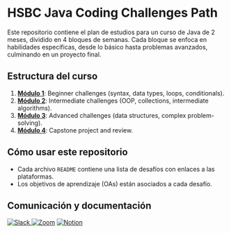 # HSBC Java Coding Challenges Path

Este repositorio contiene el plan de estudios para un curso de Java de 2 meses, dividido en 4 bloques de semanas. Cada bloque se enfoca en habilidades específicas, desde lo básico hasta problemas avanzados, culminando en un proyecto final.

## Estructura del curso
1. **[Módulo 1](Modulo_1_Beginner.md)**: Beginner challenges (syntax, data types, loops, conditionals).
2. **[Módulo 2](Modulo_2_Intermediate.md)**: Intermediate challenges (OOP, collections, intermediate algorithms).
3. **[Módulo 3](Modulo_3_Advanced.md)**: Advanced challenges (data structures, complex problem-solving).
4. **[Módulo 4](Modulo_4_AdvancedPrep.md)**: Capstone project and review.

## Cómo usar este repositorio
- Cada archivo `README` contiene una lista de desafíos con enlaces a las plataformas.
- Los objetivos de aprendizaje (OAs) están asociados a cada desafío.

## Comunicación y documentación

[![Slack](https://img.shields.io/badge/Slack-4A154B?style=for-the-badge&logo=slack)
](https://join.slack.com/t/bootcamphsbcl-dop4322/shared_invite/zt-2zkravbxs-t2rATmkE1tPs_cgnwyVEww) [![Zoom](https://img.shields.io/badge/Zoom-2D8CFF?style=for-the-badge&logo=zoom)](https://laboratoria-la.zoom.us/j/82325427139) [![Notion](https://img.shields.io/badge/Notion-000000?style=for-the-badge&logo=notion)](https://flannel-door-b4b.notion.site/Laboratoria-para-el-programa-de-HSBC-Apprenticeship-190a29a10efe802e865ad4c16e583062)